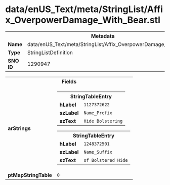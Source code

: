 <h1>data/enUS_Text/meta/StringList/Affix_OverpowerDamage_With_Bear.stl</h1><table><tr><th colspan="100%">Metadata</th></tr><tr><td><b>Name</b></td><td>data/enUS_Text/meta/StringList/Affix_OverpowerDamage_With_Bear.stl</td></tr><tr><td><b>Type</b></td><td>StringListDefinition</td></tr><tr><td><b>SNO ID</b></td><td>1290947</td></tr></table>

<table><tr><th colspan="100%">Fields</th></tr><tr><td><b>arStrings</b></td><td><table><tr><th colspan="100%">StringTableEntry</th></tr><tr><td><b>hLabel</b></td><td><code>1127372622</code></td></tr><tr><td><b>szLabel</b></td><td><code>Name_Prefix</code></td></tr><tr><td><b>szText</b></td><td><code>Hide Bolstering</code></td></tr></table>


<table><tr><th colspan="100%">StringTableEntry</th></tr><tr><td><b>hLabel</b></td><td><code>1248372501</code></td></tr><tr><td><b>szLabel</b></td><td><code>Name_Suffix</code></td></tr><tr><td><b>szText</b></td><td><code>of Bolstered Hide</code></td></tr></table>


</td></tr><tr><td><b>ptMapStringTable</b></td><td><code>0</code></td></tr></table>

